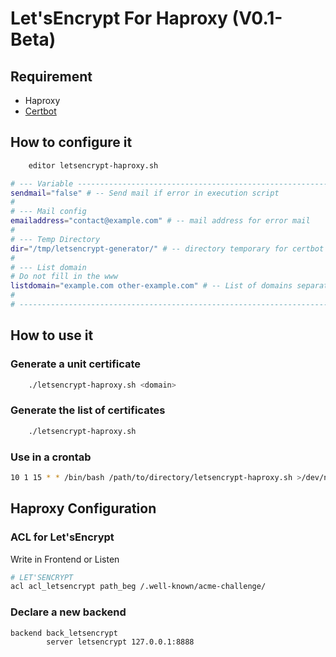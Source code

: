 # Let'sEncrypt For Haproxy (V0.1-Beta)

## Requirement
- Haproxy
- [Certbot](https://certbot.eff.org/)

## How to configure it
```sh
	editor letsencrypt-haproxy.sh
```
```sh
# --- Variable -----------------------------------------------------------------
sendmail="false" # -- Send mail if error in execution script
#
# --- Mail config
emailaddress="contact@example.com" # -- mail address for error mail
#
# --- Temp Directory
dir="/tmp/letsencrypt-generator/" # -- directory temporary for certbot
#
# --- List domain
# Do not fill in the www
listdomain="example.com other-example.com" # -- List of domains separated by spaces (example.com other-example.com)
#
# ------------------------------------------------------------------------------
```

## How to use it
### Generate a unit certificate
```sh
	./letsencrypt-haproxy.sh <domain>
```

### Generate the list of certificates
```sh
	./letsencrypt-haproxy.sh
```

### Use in a crontab
```sh
10 1 15 * * /bin/bash /path/to/directory/letsencrypt-haproxy.sh >/dev/null 2>&1
```

## Haproxy Configuration

### ACL for Let'sEncrypt
Write in Frontend or Listen
```sh
# LET'SENCRYPT
acl acl_letsencrypt path_beg /.well-known/acme-challenge/
```
### Declare a new backend
```sh
backend back_letsencrypt
        server letsencrypt 127.0.0.1:8888
```
